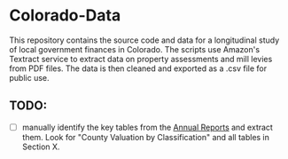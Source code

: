 # Colorado-Data
This repository contains the source code and data for a longitudinal study of local government finances in Colorado. The scripts use Amazon's Textract service to extract data on property assessments and mill levies from PDF files. The data is then cleaned and exported as a .csv file for public use.

## TODO:
- [ ] manually identify the key tables from the [Annual Reports](https://drive.google.com/drive/folders/1L2hUG8ds64Wkud307-KZ89aOdJpkFgeN) and extract them. Look for "County Valuation by Classification" and all tables in Section X.
